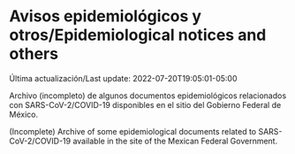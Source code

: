 # Avisos epidemiológicos y otros/Epidemiological notices and others

Última actualización/Last update: 2022-07-20T19:05:01-05:00

Archivo (incompleto) de algunos documentos epidemiológicos relacionados con SARS-CoV-2/COVID-19 disponibles en el sitio del Gobierno Federal de México.

(Incomplete) Archive of some epidemiological documents related to SARS-CoV-2/COVID-19 available in the site of the Mexican Federal Government.

